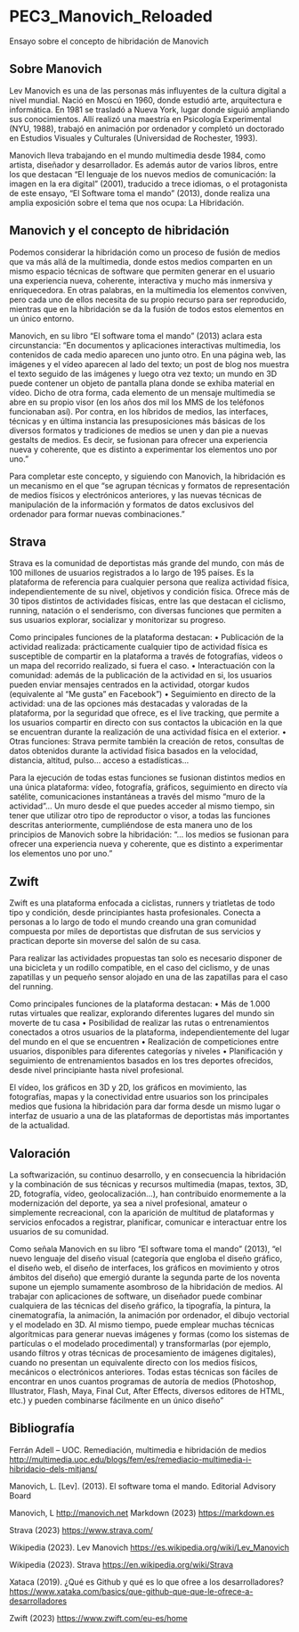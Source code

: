 # PEC3_Manovich_Reloaded
Ensayo sobre el concepto de hibridación de Manovich
## Sobre Manovich
Lev Manovich es una de las personas más influyentes de la cultura digital a nivel mundial. Nació en Moscú en 1960, donde estudió arte, arquitectura e informática. En 1981 se trasladó a Nueva York, lugar donde siguió ampliando sus conocimientos. Allí realizó una maestría en Psicología Experimental (NYU, 1988),  trabajó en animación por ordenador y completó un doctorado en Estudios Visuales y Culturales (Universidad de Rochester, 1993).

Manovich lleva trabajando en el mundo multimedia desde 1984, como artista, diseñador y desarrollador. Es además autor de varios libros, entre los que destacan “El lenguaje de los nuevos medios de comunicación: la imagen en la era digital” (2001), traducido a trece idiomas, o el protagonista de este ensayo, “El Software toma el mando” (2013), donde realiza una amplia exposición sobre el tema que nos ocupa: La Hibridación.
## Manovich y el concepto de hibridación
Podemos considerar la hibridación como un proceso de fusión de medios que va más allá de la multimedia, donde estos medios comparten en un mismo espacio técnicas de software que permiten generar en el usuario una experiencia nueva, coherente, interactiva y mucho más inmersiva y enriquecedora. En otras palabras, en la multimedia los elementos conviven, pero cada uno de ellos necesita de su propio recurso para ser reproducido, mientras que en la hibridación se da la fusión de todos estos elementos en un único entorno.

Manovich, en su libro “El software toma el mando” (2013) aclara esta circunstancia: “En documentos y aplicaciones interactivas multimedia, los contenidos de cada medio aparecen uno junto otro. En una página web, las imágenes y el vídeo aparecen al lado del texto; un post de blog nos muestra el texto seguido de las imágenes y luego otra vez texto; un mundo en 3D puede contener un objeto de pantalla plana donde se exhiba material en vídeo. Dicho de otra forma, cada elemento de un mensaje multimedia se abre en su propio visor (en los años dos mil los MMS de los teléfonos funcionaban así). Por contra, en los híbridos de medios, las interfaces, técnicas y en última instancia las presuposiciones más básicas de los diversos formatos y tradiciones de medios se unen y dan pie a nuevas gestalts de medios. Es decir, se fusionan para ofrecer una experiencia nueva y coherente, que es distinto a experimentar los elementos uno por uno.”

Para completar este concepto, y siguiendo con Manovich, la hibridación es un mecanismo en el que “se agrupan técnicas y formatos de representación de medios físicos y electrónicos anteriores, y las nuevas técnicas de manipulación de la información y formatos de datos exclusivos del ordenador para formar nuevas combinaciones.”

## Strava
Strava es la comunidad de deportistas más grande del mundo, con más de 100 millones de usuarios registrados a lo largo de 195 países. Es la plataforma de referencia para cualquier persona que realiza actividad física, independientemente de su nivel, objetivos y condición física. Ofrece más de 30 tipos distintos de actividades físicas, entre las que destacan el ciclismo, running, natación o el senderismo, con diversas funciones que permiten a sus usuarios explorar, socializar y monitorizar su progreso. 

Como principales funciones de la plataforma destacan:
•	Publicación de la actividad realizada: prácticamente cualquier tipo de actividad física es susceptible de compartir en la plataforma a través de fotografías, videos o un mapa del recorrido realizado, si fuera el caso.
•	Interactuación con la comunidad: además de la publicación de la actividad en si, los usuarios pueden enviar mensajes centrados en la actividad, otorgar kudos (equivalente al “Me gusta” en Facebook”)
•	Seguimiento en directo de la actividad: una de las opciones más destacadas y valoradas de la plataforma, por la seguridad que ofrece, es el live tracking, que permite a los usuarios compartir en directo con sus contactos la ubicación en la que se encuentran durante la realización de una actividad física en el exterior.
•	Otras funciones: Strava permite también la creación de retos, consultas de datos obtenidos durante la actividad física basados en la velocidad, distancia, altitud, pulso… acceso a estadísticas…

Para la ejecución de todas estas funciones se fusionan distintos medios en una única plataforma: vídeo, fotografía, gráficos, seguimiento en directo vía satélite, comunicaciones instantáneas a través del mismo “muro de la actividad”… Un muro desde el que puedes acceder al mismo tiempo, sin tener que utilizar otro tipo de reproductor o visor, a todas las funciones descritas anteriormente, cumpliéndose de esta manera uno de los principios de Manovich sobre la hibridación: “… los medios se fusionan para ofrecer una experiencia nueva y coherente, que es distinto a experimentar los elementos uno por uno.”

## Zwift
Zwift es una plataforma enfocada a ciclistas, runners y triatletas de todo tipo y condición, desde principiantes hasta profesionales. Conecta a personas a lo largo de todo el mundo creando una gran comunidad compuesta por miles de deportistas que disfrutan de sus servicios y practican deporte sin moverse del salón de su casa.

Para realizar las actividades propuestas tan solo es necesario disponer de una bicicleta y un rodillo compatible, en el caso del ciclismo, y de unas zapatillas y un pequeño sensor alojado en una de las zapatillas para el caso del running.

Como principales funciones de la plataforma destacan:
•	Más de 1.000 rutas virtuales que realizar, explorando diferentes lugares del mundo sin moverte de tu casa
•	Posibilidad de realizar las rutas o entrenamientos conectados a otros usuarios de la plataforma, independientemente del lugar del mundo en el que se encuentren
•	Realización de competiciones entre usuarios, disponibles para diferentes categorías y niveles
•	Planificación y seguimiento de entrenamientos basados en los tres deportes ofrecidos, desde nivel principiante hasta nivel profesional.

El vídeo, los gráficos en 3D y 2D, los gráficos en movimiento, las fotografías, mapas y la conectividad entre usuarios son los principales medios que fusiona la hibridación para dar forma desde un mismo lugar o interfaz de usuario a una de las plataformas de deportistas más importantes de la actualidad.

## Valoración
La softwarización, su continuo desarrollo, y en consecuencia la hibridación y la combinación de sus técnicas y recursos multimedia (mapas, textos, 3D, 2D, fotografía, vídeo, geolocalización…), han contribuido enormemente a la modernización del deporte, ya sea a nivel profesional, amateur o simplemente recreacional, con la aparición de multitud de plataformas y servicios enfocados a registrar, planificar, comunicar e interactuar entre los usuarios de su comunidad.

Como señala Manovich en su libro “El software toma el mando” (2013), “el nuevo lenguaje del diseño visual (categoría que engloba el diseño gráfico, el diseño web, el diseño de interfaces, los gráficos en movimiento y otros ámbitos del diseño) que emergió durante la segunda parte de los noventa supone un ejemplo sumamente asombroso de la hibridación de medios. Al trabajar con aplicaciones de software, un diseñador puede combinar cualquiera de las técnicas del diseño gráfico, la tipografía, la pintura, la cinematografía, la animación, la animación por ordenador, el dibujo vectorial y el modelado en 3D. Al mismo tiempo, puede emplear muchas técnicas algorítmicas para generar nuevas imágenes y formas (como los sistemas de partículas o el modelado procedimental) y transformarlas (por ejemplo, usando filtros y otras técnicas de procesamiento de imágenes digitales), cuando no presentan un equivalente directo con los medios físicos, mecánicos o electrónicos anteriores. Todas estas técnicas son fáciles de encontrar en unos cuantos programas de autoría de medios (Photoshop, Illustrator, Flash, Maya, Final Cut, After Effects, diversos editores de HTML, etc.) y pueden combinarse fácilmente en un único diseño”

## Bibliografía
Ferrán Adell – UOC. Remediación, multimedia e hibridación de medios
http://multimedia.uoc.edu/blogs/fem/es/remediacio-multimedia-i-hibridacio-dels-mitjans/

Manovich, L. [Lev]. (2013). El software toma el mando. Editorial Advisory Board

Manovich, L
http://manovich.net
Markdown (2023)
https://markdown.es

Strava (2023)
https://www.strava.com/

Wikipedia (2023). Lev Manovich
https://es.wikipedia.org/wiki/Lev_Manovich

Wikipedia (2023). Strava
https://en.wikipedia.org/wiki/Strava

Xataca (2019). ¿Qué es Github y qué es lo que ofree a los desarrolladores?
https://www.xataka.com/basics/que-github-que-que-le-ofrece-a-desarrolladores

Zwift (2023)
https://www.zwift.com/eu-es/home

